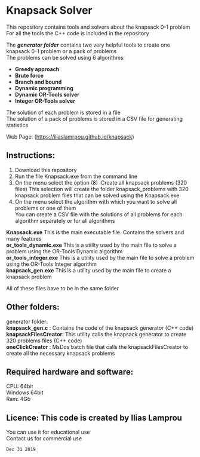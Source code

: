 
# Knapsack Solver
This repository contains tools and solvers about the knapsack 0-1 problem <br/>
For all the tools the C++ code is included in the repository<br/>

The ***generator folder*** contains two very helpful tools to create one knapsack 0-1 problem or a pack of problems<br/>
The problems can be solved using 6 algorithms: <br/>

- **Greedy approach**<br/>
- **Brute force**<br/>
- **Branch and bound**<br/>
- **Dynamic programming**<br/>
- **Dynamic OR-Tools solver**<br/>
- **Integer OR-Tools solver**<br/>

The solution of each problem is stored in a file<br/>
The solution of a pack of problems is stored in a CSV file for generating statistics<br/>

Web Page: (https://iliaslamrpou.github.io/knapsack)

## Instructions:
1. Download this repository
2. Run the file Knapsack.exe from the command line
3. On the menu select the option (8) :Create all knapsack problems (320 files)
   This selection will create the folder knapsack_problems with 320 knapsack problem files that can be solved using the Knapsack.exe
4. On the menu select the algorithm with which you want to solve all problems or one of them   
   You can create a CSV file with the solutions of all problems for each algorithm separately or for all algorithms     

**Knapsack.exe**          This is the main executable file. Contains the solvers and many features<br/>
**or_tools_dynamic.exe**  This is a utility used by the main file to solve a problem using the OR-Tools Dynamic algorithm<br/>
**or_tools_integer.exe**  This is a utility used by the main file to solve a problem using the OR-Tools Integer algorithm<br/>
**knapsack_gen.exe**      This is a utility used by the main file to create a knapsack problem<br/>

All of these files have to be in the same folder<br/>

## Other folders:
generator folder: <br/>
    **knapsack_gen.c**      : Contains the code of the knapsack generator (C++ code)<br/>
    **knapsackFilesCreator**: This utility calls the knapsack generator to create 320 problems files (C++ code)<br/>
    **oneClickCreator**     : MsDos batch file that calls the knapsackFilesCreator to create all the necessary knapsack problems <br/>

## Required hardware and software:
CPU: 64bit<br/>
Windows 64bit<br/>
Ram: 4Gb<br/>

## Licence: This code is created by Ilias Lamprou
You can use it for educational use<br/>
Contact us for commercial use<br/>

`Dec 31 2019`


